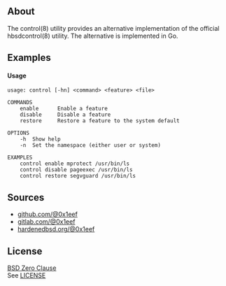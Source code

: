 ## About

The control(8) utility provides an alternative implementation of
the official hbsdcontrol(8) utility. The alternative is implemented
in Go.

## Examples

#### Usage

    usage: control [-hn] <command> <feature> <file>

    COMMANDS
        enable      Enable a feature
        disable     Disable a feature
        restore     Restore a feature to the system default

    OPTIONS
        -h  Show help
        -n  Set the namespace (either user or system)

    EXAMPLES
        control enable mprotect /usr/bin/ls
        control disable pageexec /usr/bin/ls
        control restore segvguard /usr/bin/ls

## Sources

* [github.com/@0x1eef](https://github.com/0x1eef/control#readme)
* [gitlab.com/@0x1eef](https://gitlab.com/0x1eef/control#about)
* [hardenedbsd.org/@0x1eef](https://git.HardenedBSD.org/0x1eef/controlm#about)

## License

[BSD Zero Clause](https://choosealicense.com/licenses/0bsd/)
<br>
See [LICENSE](./LICENSE)

